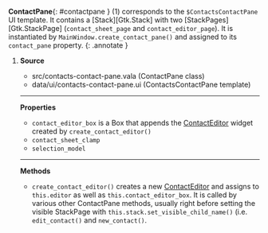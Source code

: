 **ContactPane**{: #contactpane } (1) corresponds to the `$ContactsContactPane` UI template. It contains a [Stack][Gtk.Stack] with two [StackPages][Gtk.StackPage] (`contact_sheet_page` and `contact_editor_page`).
It is instantiated by `MainWindow.create_contact_pane()` and assigned to its `contact_pane` property.
{: .annotate }

1.  **Source**
    
    -   src/contacts-contact-pane.vala (ContactPane class)
    -   data/ui/contacts-contact-pane.ui (ContactsContactPane template)

    ---

    **Properties**

    -   `contact_editor_box` is a Box that appends the [ContactEditor](#contacteditor) widget created by `create_contact_editor()`
    -   `contact_sheet_clamp`
    -   `selection_model`

    ---

    **Methods**

    -   `create_contact_editor()` creates a new [ContactEditor](#contacteditor) and assigns to `this.editor` as well as `this.contact_editor_box`.
        It is called by various other ContactPane methods, usually right before setting the visible StackPage with `this.stack.set_visible_child_name()` (i.e. `edit_contact()` and `new_contact()`.


